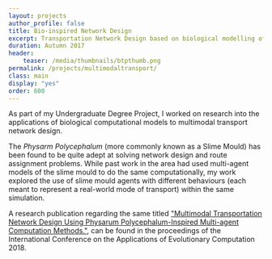 ```yaml
---
layout: projects
author_profile: false
title: Bio-inspired Network Design
excerpt: Transportation Network Design based on biological modelling of the Slime Mould.
duration: Autumn 2017
header:
    teaser: /media/thumbnails/btpthumb.png
permalink: /projects/multimodaltransport/
class: main
display: "yes"
order: 600
---
```


As part of my Undergraduate Degree Project, I worked on research into the applications of biological computational models to multimodal transport network design. 

The _Physarm Polycephalum_ (more commonly known as a Slime Mould) has been found to be quite adept at solving network design and route assignment problems. While past work in the area had used multi-agent models of the slime mould to do the same computationally, my work explored the use of slime mould agents with different behaviours (each meant to represent a real-world mode of transport) within the same simulation.  

A research publication regarding the same titled ["Multimodal Transportation Network Design Using Physarum Polycephalum-Inspired Multi-agent Computation Methods."](https://link.springer.com/chapter/10.1007/978-3-319-77538-8_8), can be found in the proceedings of the International Conference on the Applications of Evolutionary Computation 2018.

<!--
An overview of the work is given in the following poster.

![This image is a poster that was used to present this project at a university conference](\media\BTP\BTP_Poster.jpg)
-->

<!--
A sample video of the model in action:

<iframe class = "video" src="https://www.youtube.com/embed/oBCaUKzU_jg" frameborder="0" allow="accelerometer; autoplay; encrypted-media; gyroscope; picture-in-picture" allowfullscreen></iframe>
-->

